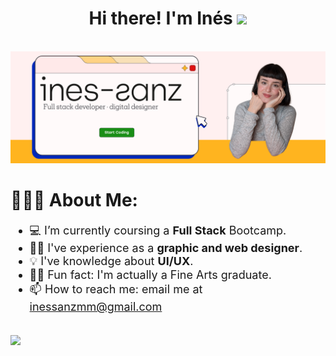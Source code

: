 <h1 align="center"><b>Hi there! I'm Inés </b><img src="https://media.giphy.com/media/hvRJCLFzcasrR4ia7z/giphy.gif" width="35"></h1>
<br>
<img src ="banner-github-01.png" margin-top="35">

<br>

# 👩🏻‍💻 About Me:

<ul style="font-size:18px;">
  <li>💻 I’m currently coursing a <b>Full Stack</b> Bootcamp.</li>
  <li>🙋🏻 I've experience as a <b>graphic and web designer</b>.</li>
  <li>💡 I've knowledge about <b>UI/UX</b>.</li>
  <li>☝🏼 Fun fact: I'm actually a Fine Arts graduate.</li>
  <li>📫 How to reach me: email me at <a href="mailto:inessanzmm@gmail.com">inessanzmm@gmail.com</a></li>
</ul>

<br>
<img src = "https://github-readme-stats.vercel.app/api/top-langs/?username=ines-sanz&layout=compact&theme=transparent">

<!--
<!--
**Ines-sanz/ines-sanz** is a ✨ _special_ ✨ repository because its `README.md` (this file) appears on your GitHub profile.

Here are some ideas to get you started:

- 🔭 I’m currently working on ...
- 🌱 I’m currently learning ...
- 👯 I’m looking to collaborate on ...
- 🤔 I’m looking for help with ...
- 💬 Ask me about ...
- 📫 How to reach me: ...
- 😄 Pronouns: ...
- ⚡ Fun fact: ...
-->
